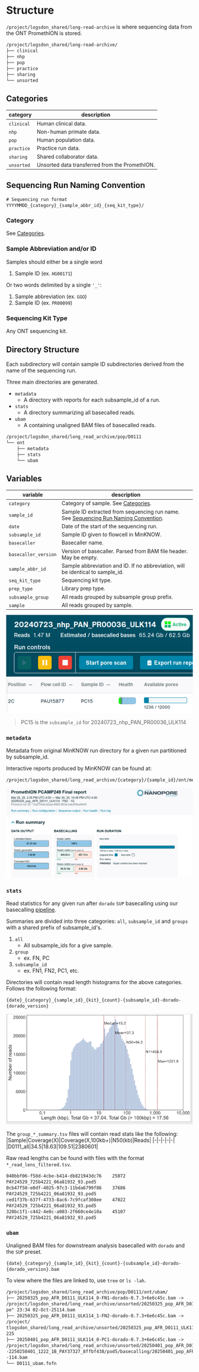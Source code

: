 # Structure
`/project/logsdon_shared/long-read-archive` is where sequencing data from the ONT PromethION is stored.

```
/project/logsdon_shared/long-read-archive/
├── clinical
├── nhp
├── pop
├── practice
├── sharing
└── unsorted
```

## Categories
|category|description|
|-|-|
|`clinical`|Human clinical data.|
|`nhp`|Non-human primate data.|
|`pop`|Human population data.|
|`practice`|Practice run data.
|`sharing`|Shared collaborator data.|
|`unsorted`|Unsorted data transferred from the PromethION.|


## Sequencing Run Naming Convention
```
# Sequencing run format
YYYYMMDD_{category}_{sample_abbr_id}_{seq_kit_type}/
```

### Category
See [Categories](#categories).

### Sample Abbreviation and/or ID
Samples should either be a single word
1. Sample ID (ex. `HG00171`)

Or two words delimited by a single `'_'`:
1. Sample abbreviation (ex. `GGO`)
2. Sample ID (ex. `PR00099`)

### Sequencing Kit Type
Any ONT sequencing kit.

## Directory Structure
Each subdirectory will contain sample ID subdirectories derived from the name of the sequencing run.

Three main directories are generated.
* `metadata`
    * A directory with reports for each subsample_id of a run.
* `stats`
    * A directory summarizing all basecalled reads.
* `ubam`
    * A containing unaligned BAM files of basecalled reads.
```
/project/logsdon_shared/long_read_archive/pop/D0111
└── ont
    ├── metadata
    ├── stats
    └── ubam
```

## Variables
|variable|description|
|-|-|
|`category`|Category of sample. See [Categories](#categories).|
|`sample_id`|Sample ID extracted from sequencing run name. See [Sequencing Run Naming Convention](#sequencing-run-naming-convention).|
|`date`|Date of the start of the sequencing run.|
|`subsample_id`|Sample ID given to flowcell in MinKNOW.|
|`basecaller`|Basecaller name.|
|`basecaller_version`|Version of basecaller. Parsed from BAM file header. May be empty.|
|`sample_abbr_id`|Sample abbreviation and ID. If no abbreviation, will be identical to sample_id.|
|`seq_kit_type`|Sequencing kit type.|
|`prep_type`|Library prep type.|
|`subsample_group`|All reads grouped by subsample group prefix.|
|`sample`|All reads grouped by sample.|

![](images/minknow_subsample.png)
> PC15 is the `subsample_id` for 20240723_nhp_PAN_PR00036_ULK114

### `metadata`
Metadata from original MinKNOW run directory for a given run partitioned by subsample_id.

Interactive reports produced by MinKNOW can be found at:
```
/project/logsdon_shared/long_read_archive/{category}/{sample_id}/ont/metadata/{subsample_id}/{flowcell}/report_*.html
```

![](images/minknow_html.png)


### `stats`
Read statistics for any given run after `dorado` `SUP` basecalling using our basecalling [pipeline](https://github.com/logsdon-lab/Snakemake-ONT-Basecalling).

Summaries are divided into three categories: `all`, `subsample_id` and `groups` with a shared prefix of subsample_id's.
1. `all`
    * All subsample_ids for a give sample.
2. `group`
    * ex. FN, PC
3. `subsample_id`
    * ex. FN1, FN2, PC1, etc.

Directories will contain read length histograms for the above categories. Follows the following format:

```
{date}_{category}_{sample_id}_{kit}_{count}-{subsample_id}-dorado-{dorado_version}
```

![](images/example_hist.png)

The `group_*_summary.tsv` files will contain read stats like the following:
|Sample|Coverage(X)|Coverage(X,100kb+)|N50(kb)|Reads|
|-|-|-|-|-|
|D0111_all|34.5|18.63|109.51|2380601|

Raw read lengths can be found with files with the format `*_read_lens_filtered.tsv`.

```
040bbf06-f58d-4cbe-b414-db821943dc76    25072   PAY24529_725b4221_06a81932_93.pod5
0cb47f50-e0df-4025-97c3-11bda6799f86    37686   PAY24529_725b4221_06a81932_93.pod5
ced1f37b-637f-4733-8ac6-7c9fcaf308ee    47022   PAY24529_725b4221_06a81932_93.pod5
320bc1f1-c442-4e8c-a003-2f660ce4e10a    45107   PAY24529_725b4221_06a81932_93.pod5
```

### `ubam`
Unaligned BAM files for downstream analysis basecalled with `dorado` and the `SUP` preset.
```
{date}_{category}_{sample_id}_{kit}_{count}-{subsample_id}-dorado-{dorado_version}.bam
```

To view where the files are linked to, use `tree` or `ls -lah`.
```
/project/logsdon_shared/long_read_archive/pop/D0111/ont/ubam/
├── 20250325_pop_AFR_D0111_ULK114_0-FN1-dorado-0.7.3+6e6c45c.bam -> /project/logsdon_shared/long_read_archive/unsorted/20250325_pop_AFR_D0111_ULK114/FN1/20250325_1435_1E_PAY24529_725b4221/pod5/basecalling/20250325_pop_AFR_D0111_ULK          pe" 23:34 02-Oct-25114.bam
├── 20250325_pop_AFR_D0111_ULK114_1-FN2-dorado-0.7.3+6e6c45c.bam -> /project/         tlogsdon_shared/long_read_archive/unsorted/20250325_pop_AFR_D0111_ULK114/FN2/20250325_1435_1G_PBA40097_12a274dd/pod5/basecalling/20250325_pop_AFR_D0111_ULK114.bam                                                                            225
├── 20250401_pop_AFR_D0111_ULK114_0-PC1-dorado-0.7.3+6e6c45c.bam -> /project/logsdon_shared/long_read_archive/unsorted/20250401_pop_AFR_D0111_ULK114/PC1/2  -2250250401_1222_1B_PAY37327_8ffbf438/pod5/basecalling/20250401_pop_AFR_D0111_ULK -114.bam
└── D0111_ubam.fofn
```
